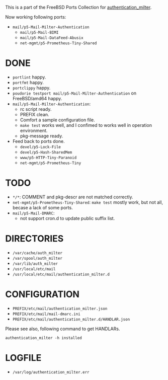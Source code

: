 This is a part of the FreeBSD Ports Collection for [authentication_milter](https://metacpan.org/dist/Mail-Milter-Authentication).

Now working following ports:

- `mail/p5-Mail-Milter-Authentication`
  - `mail/p5-Mail-BIMI`
  - `mail/p5-Mail-DataFeed-Abusix`
  - `net-mgmt/p5-Prometheus-Tiny-Shared`

# DONE
- `portlint` happy.
- `portfmt` happy.
- `portclippy` happy.
- `poudorie testport mail/p5-Mail-Milter-Authentication` on FreeBSD/amd64 happy.
- `mail/p5-Mail-Milter-Authentication`:
  - rc script ready.
  - PREFIX clean.
  - Comfort a sample configuration file.
  - `make test` works well, and I confimed to works well in operation environment.
  - pkg-message ready.
- Feed back to ports done.
  - `devel/p5-Lock-File`
  - `devel/p5-Hash-SharedMem`
  - `www/p5-HTTP-Tiny-Paranoid`
  - `net-mgmt/p5-Prometheus-Tiny`

# TODO
- `*/*`: COMMENT and pkg-descr are not matched correctly.
- `net-mgmt/p5-Prometheus-Tiny-Shared`: `make test` mostly work, but not all, becase a lack of some ports.
- `mail/p5-Mail-DMARC`:
  - not support cron.d to update public suffix list.

# DIRECTORIES
- `/var/cache/auth_milter`
- `/var/spool/auth_milter`
- `/var/lib/auth_milter`
- `/usr/local/etc/mail`
- `/usr/local/etc/mail/authentication_milter.d`

# CONFIGURATION
- `PREFIX/etc/mail/authentication_milter.json`
- `PREFIX/etc/mail/mail-dmarc.ini`
- `PREFIX/etc/mail/authentication_milter.d/HANDLAR.json`

Please see also, following command to get HANDLARs.
```
authentication_milter -h installed
```

# LOGFILE
- `/var/log/authentication_milter.err`
